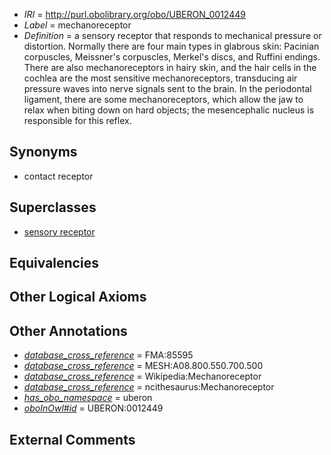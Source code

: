  * *IRI* = http://purl.obolibrary.org/obo/UBERON_0012449
 * *Label* = mechanoreceptor
 * *Definition* = a sensory receptor that responds to mechanical pressure or distortion. Normally there are four main types in glabrous skin: Pacinian corpuscles, Meissner's corpuscles, Merkel's discs, and Ruffini endings. There are also mechanoreceptors in hairy skin, and the hair cells in the cochlea are the most sensitive mechanoreceptors, transducing air pressure waves into nerve signals sent to the brain. In the periodontal ligament, there are some mechanoreceptors, which allow the jaw to relax when biting down on hard objects; the mesencephalic nucleus is responsible for this reflex.

## Synonyms

 * contact receptor

## Superclasses

 * [sensory receptor](../../UBERON/51/UBERON_0012451.md)

## Equivalencies


## Other Logical Axioms


## Other Annotations

 * *[database_cross_reference](../../ef/oboInOwl#hasDbXref.md)* = FMA:85595
 * *[database_cross_reference](../../ef/oboInOwl#hasDbXref.md)* = MESH:A08.800.550.700.500
 * *[database_cross_reference](../../ef/oboInOwl#hasDbXref.md)* = Wikipedia:Mechanoreceptor
 * *[database_cross_reference](../../ef/oboInOwl#hasDbXref.md)* = ncithesaurus:Mechanoreceptor
 * *[has_obo_namespace](../../ce/oboInOwl#hasOBONamespace.md)* = uberon
 * *[oboInOwl#id](../../id/oboInOwl#id.md)* = UBERON:0012449

## External Comments

